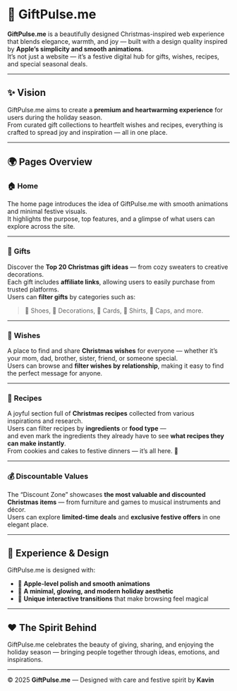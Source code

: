 # 🎁 GiftPulse.me  

**GiftPulse.me** is a beautifully designed Christmas-inspired web experience that blends elegance, warmth, and joy — built with a design quality inspired by **Apple’s simplicity and smooth animations**.  
It’s not just a website — it’s a festive digital hub for gifts, wishes, recipes, and special seasonal deals.  

---

## ✨ Vision

GiftPulse.me aims to create a **premium and heartwarming experience** for users during the holiday season.  
From curated gift collections to heartfelt wishes and recipes, everything is crafted to spread joy and inspiration — all in one place.

---

## 🌍 Pages Overview

### 🏠 **Home**
The home page introduces the idea of GiftPulse.me with smooth animations and minimal festive visuals.  
It highlights the purpose, top features, and a glimpse of what users can explore across the site.

---

### 🎁 **Gifts**
Discover the **Top 20 Christmas gift ideas** — from cozy sweaters to creative decorations.  
Each gift includes **affiliate links**, allowing users to easily purchase from trusted platforms.  
Users can **filter gifts** by categories such as:
> 🧦 Shoes, 🎀 Decorations, 💌 Cards, 👕 Shirts, 🧢 Caps, and more.

---

### 💌 **Wishes**
A place to find and share **Christmas wishes** for everyone — whether it’s your mom, dad, brother, sister, friend, or someone special.  
Users can browse and **filter wishes by relationship**, making it easy to find the perfect message for anyone.

---

### 🍪 **Recipes**
A joyful section full of **Christmas recipes** collected from various inspirations and research.  
Users can filter recipes by **ingredients** or **food type** —  
and even mark the ingredients they already have to see **what recipes they can make instantly**.  
From cookies and cakes to festive dinners — it’s all here. 🎂  

---

### 💰 **Discountable Values**
The “Discount Zone” showcases **the most valuable and discounted Christmas items** — from furniture and games to musical instruments and décor.  
Users can explore **limited-time deals** and **exclusive festive offers** in one elegant place.

---

## 🎨 Experience & Design

GiftPulse.me is designed with:
- 🍏 **Apple-level polish and smooth animations**  
- 🌟 **A minimal, glowing, and modern holiday aesthetic**  
- 💫 **Unique interactive transitions** that make browsing feel magical  

---

## ❤️ The Spirit Behind

GiftPulse.me celebrates the beauty of giving, sharing, and enjoying the holiday season — bringing people together through ideas, emotions, and inspirations.

---

© 2025 **GiftPulse.me** — Designed with care and festive spirit by **Kavin**
